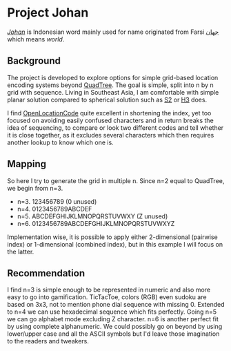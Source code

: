 # Project Johan
[_Johan_][1] is Indonesian word mainly used for name originated from Farsi [جهان][2] which means _world_.

## Background

The project is developed to explore options for simple grid-based location encoding systems beyond [QuadTree][3].
The goal is simple, split into n by n grid with sequence. Living in Southeast Asia, I am comfortable with simple planar solution compared to spherical solution such as [S2][5] or [H3][6] does.

I find [OpenLocationCode][4] quite excellent in shortening the index, yet too focused on avoiding easily confused characters and in return breaks the idea of sequencing, to compare or look two different codes and tell whether it is close together, as it excludes several characters which then requires another lookup to know which one is.

## Mapping
So here I try to generate the grid in multiple n. Since n=2 equal to QuadTree, we begin from n=3.
* n=3. 123456789 (0 unused)
* n=4. 0123456789ABCDEF
* n=5. ABCDEFGHIJKLMNOPQRSTUVWXY (Z unused)
* n=6. 0123456789ABCDEFGHIJKLMNOPQRSTUVWXYZ

Implementation wise, it is possible to apply either 2-dimensional (pairwise index) or 1-dimensional (combined index), but in this example I will focus on the latter.

## Recommendation
I find n=3 is simple enough to be represented in numeric and also more easy to go into gamification. TicTacToe, colors (RGB) even sudoku are based on 3x3, not to mention phone dial sequence with missing 0. Extended to n=4 we can use hexadecimal sequence which fits perfectly. Going n=5 we can go alphabet mode excluding Z character. n=6 is another perfect fit by using complete alphanumeric. We could possibly go on beyond by using lower/upper case and all the ASCII symbols but I'd leave those imagination to the readers and tweakers.


[1]: https://kbbi.kemdikbud.go.id/entri/johan
[2]: https://en.wiktionary.org/?curid=183930
[3]: https://docs.microsoft.com/en-us/bingmaps/articles/bing-maps-tile-system
[4]: https://github.com/google/open-location-code/wiki/Evaluation-of-Location-Encoding-Systems
[5]: https://docs.google.com/presentation/d/1Hl4KapfAENAOf4gv-pSngKwvS_jwNVHRPZTTDzXXn6Q/view
[6]: https://h3geo.org/docs/highlights/indexing/
